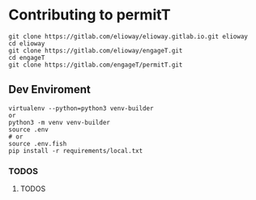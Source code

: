 # Contributing to permitT
```shell
git clone https://gitlab.com/elioway/elioway.gitlab.io.git elioway
cd elioway
git clone https://gitlab.com/elioway/engageT.git
cd engageT
git clone https://gitlab.com/engageT/permitT.git
```
## Dev Enviroment
```
virtualenv --python=python3 venv-builder
or
python3 -m venv venv-builder
source .env
# or
source .env.fish
pip install -r requirements/local.txt
```
### TODOS
1. TODOS
